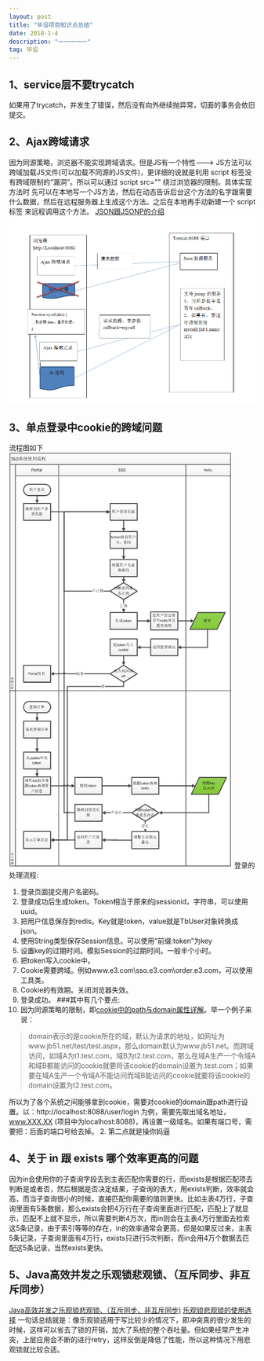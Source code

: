 ```yaml
---
layout: post
title: "毕设项目知识点总结"
date: 2018-1-4 
description: "一一一一一"
tag: 毕设
---   
```

## 1、service层不要trycatch
如果用了trycatch，并发生了错误，然后没有向外继续抛异常，切面的事务会依旧提交。

## 2、Ajax跨域请求
因为同源策略，浏览器不能实现跨域请求。但是JS有一个特性---> JS方法可以跨域加载JS文件(可以加载不同源的JS文件)，更详细的说就是利用 script 标签没有跨域限制的“漏洞”。所以可以通过 script src="" 绕过浏览器的限制。具体实现方法时 先可以在本地写一个JS方法，然后在动态告诉后台这个方法的名字跟需要什么数据，然后在远程服务器上生成这个方法。之后在本地再手动新建一个  script标签 来远程调用这个方法。
[JSON跟JSONP的介绍](http://www.cnblogs.com/dowinning/archive/2012/04/19/json-jsonp-jquery.html)
![](/images/posts/SSM/kuayu.png)

## 3、单点登录中cookie的跨域问题
流程图如下![](/images/posts/SSM/sso.png)
登录的处理流程:
1. 登录页面提交用户名密码。
2. 登录成功后生成token。Token相当于原来的jsessionid，字符串，可以使用uuid。
3. 把用户信息保存到redis。Key就是token，value就是TbUser对象转换成json。
4. 使用String类型保存Session信息。可以使用“前缀:token”为key
5. 设置key的过期时间。模拟Session的过期时间。一般半个小时。
6. 把token写入cookie中。
7. Cookie需要跨域。例如www.e3.com\sso.e3.com\order.e3.com，可以使用工具类。
8. Cookie的有效期。关闭浏览器失效。
9. 登录成功。
###其中有几个要点:
1. 因为同源策略的限制，即[cookie中的path与domain属性详解](http://www.jb51.net/article/44561.htm)。举一个例子来说：
> domain表示的是cookie所在的域，默认为请求的地址，如网址为www.jb51.net/test/test.aspx，那么domain默认为www.jb51.net。而跨域访问，如域A为t1.test.com，域B为t2.test.com，那么在域A生产一个令域A和域B都能访问的cookie就要将该cookie的domain设置为.test.com；如果要在域A生产一个令域A不能访问而域B能访问的cookie就要将该cookie的domain设置为t2.test.com。

所以为了各个系统之间能够拿到cookie，需要对cookie的domain跟path进行设置。以：http://localhost:8088/user/login 为例，需要先取出域名地址，www.XXX.XX (项目中为localhost:8088)，再设置一级域名。如果有端口号，需要把：后面的端口号给去掉。
2. 第二点就是操你妈逼



## 4、关于 in 跟 exists 哪个效率更高的问题

因为in会使用你的子查询字段去到主表匹配你需要的行，而exists是根据匹配项去判断是或者否，然后根据是否决定结果，子查询的表大，用exists判断，效率就会高，而当子查询很小的时候，直接匹配你需要的值则更快。比如主表4万行，子查询里面有5条数据，那么exists会把4万行在子查询里面进行匹配，匹配上了就显示，匹配不上就不显示，所以需要判断4万次，而in则会在主表4万行里面去检索这5条记录，由于索引等等的存在，in的效率通常会更高，但是如果反过来，主表5条记录，子查询里面有4万行，exists只进行5次判断，而in会用4万个数据去匹配这5条记录，当然exists更快。

## 5、Java高效并发之乐观锁悲观锁、（互斥同步、非互斥同步）
[Java高效并发之乐观锁悲观锁、（互斥同步、非互斥同步)](http://blog.csdn.net/truelove12358/article/details/54963791)
[乐观锁悲观锁的使用选择](http://blog.csdn.net/qq32933432/article/details/51036361)
一句话总结就是：像乐观锁适用于写比较少的情况下，即冲突真的很少发生的时候，这样可以省去了锁的开销，加大了系统的整个吞吐量。但如果经常产生冲突，上层应用会不断的进行retry，这样反倒是降低了性能，所以这种情况下用悲观锁就比较合适。
